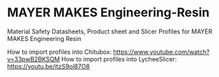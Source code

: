 # MAYER MAKES Engineering-Resin
Material Safety Datasheets, Product sheet and Slicer Profiles for MAYER MAKES Engineering Resin

How to import profiles into Chitubox: https://www.youtube.com/watch?v=33pwB2BKSQM
How to import profiles into LycheeSlicer: https://youtu.be/itzS9ol87O8 
